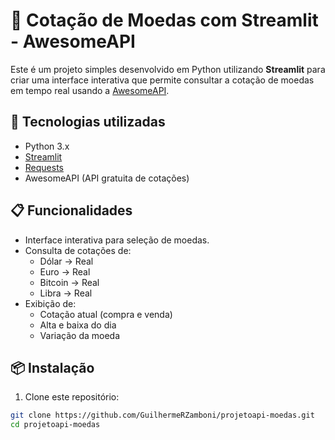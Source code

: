 
# 💱 Cotação de Moedas com Streamlit - AwesomeAPI

Este é um projeto simples desenvolvido em Python utilizando **Streamlit** para criar uma interface interativa que permite consultar a cotação de moedas em tempo real usando a [AwesomeAPI](https://docs.awesomeapi.com.br/api-de-moedas).

## 🧰 Tecnologias utilizadas

- Python 3.x
- [Streamlit](https://streamlit.io/)
- [Requests](https://docs.python-requests.org/)
- AwesomeAPI (API gratuita de cotações)

## 📋 Funcionalidades

- Interface interativa para seleção de moedas.
- Consulta de cotações de:
  - Dólar → Real
  - Euro → Real
  - Bitcoin → Real
  - Libra → Real
- Exibição de:
  - Cotação atual (compra e venda)
  - Alta e baixa do dia
  - Variação da moeda

## 📦 Instalação

1. Clone este repositório:

```bash
git clone https://github.com/GuilhermeRZamboni/projetoapi-moedas.git
cd projetoapi-moedas